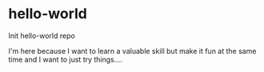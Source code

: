 # hello-world
Init hello-world repo

I'm here because I want to learn a valuable skill but make it fun at the same time and I want to just try things....

